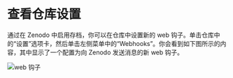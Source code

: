 # 查看仓库设置

通过在 Zenodo 中启用存档，你可以在仓库中设置新的 web 钩子。单击仓库中的“设置”选项卡，然后单击左侧菜单中的“Webhooks”。你会看到如下图所示的内容，其中显示了一个配置为向 Zenodo 发送消息的新 web 钩子。

![web &#x94A9;&#x5B50;](https://guides.github.com/activities/citable-code/webhook-view.png)

